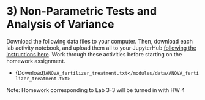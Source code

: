 # 3) Non-Parametric Tests and Analysis of Variance



Download the following data files to your computer. Then, download each lab activity notebook, and upload them all to your JupyterHub [following the instructions here](/resources/b-learning-jupyter.md#jupyterhub). Work through these activities before starting on the homework assignment.

  * {Download}`ANOVA_fertilizer_treatment.txt</modules/data/ANOVA_fertilizer_treatment.txt>`

Note:  Homework corresponding to Lab 3-3 will be turned in with HW 4
